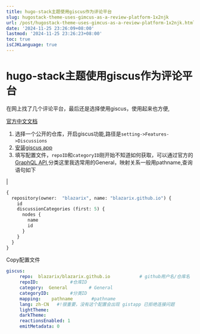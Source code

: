 ```yaml
---
title: hugo-stack主题使用giscus作为评论平台
slug: hugostack-theme-uses-gimcus-as-a-review-platform-1x2njk
url: /post/hugostack-theme-uses-gimcus-as-a-review-platform-1x2njk.html
date: '2024-11-25 23:26:09+08:00'
lastmod: '2024-11-25 23:26:23+08:00'
toc: true
isCJKLanguage: true
---
```


# hugo-stack主题使用giscus作为评论平台

在网上找了几个评论平台，最后还是选择使用giscus，使用起来也方便,

[官方中文文档](https://giscus.app/zh-CN)

1. 选择一个公开的仓库，开启giscus功能,路径是`setting->Features->Discussions`​
2. [安装giscus app](https://github.com/apps/giscus/installations/new/permissions?target_id=56386674)
3. 填写配置文件，`repoID`​和`categoryID`​刚开始不知道如何获取，可以通过官方的[GraphQL API](https://docs.github.com/en/graphql/overview/explorer),分类这里我选常用的General，映射关系一般用pathname,查询语句如下

|

```GraphQL
{
  repository(owner:  "blazarix", name: "blazarix.github.io") {
    id
    discussionCategories (first: 5) {
      nodes {
        name
        id
      }
    }
  }
}
```

Copy配置文件

```yml
giscus:
     repo:  blazarix/blazarix.github.io           # github用户名/仓库名
     repoID:            #仓库ID
     category:  General        # General
     categoryID:        #分类ID 
     mapping:    pathname       #pathname
     lang: zh-CN   #!很重要，没有这个配置会出现 gistapp 已拒绝连接问题
     lightTheme:  
     darkTheme: 
     reactionsEnabled: 1
     emitMetadata: 0
```

‍
